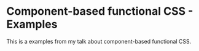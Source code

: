 # Component-based functional CSS - Examples
This is a examples from my talk about component-based functional CSS.
